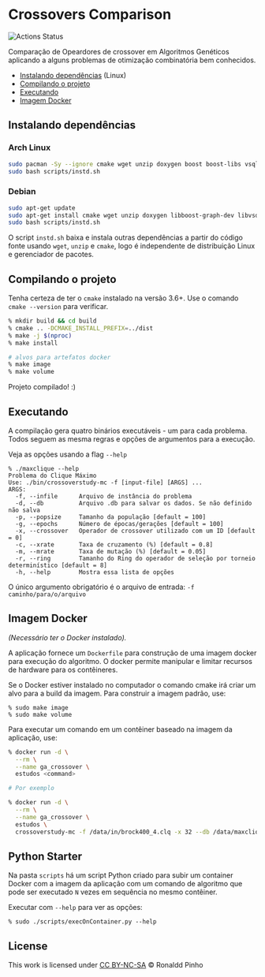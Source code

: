 # Crossovers Comparison

![Actions Status](https://github.com/pinho/crossover-research/workflows/C++%20CI/badge.svg)

Comparação de Opeardores de crossover em Algoritmos Genéticos aplicando a 
alguns problemas de otimização combinatória bem conhecidos.

- [Instalando dependências](#Instalando-dependências) (Linux)
- [Compilando o projeto](#Compilando-o-projeto)
- [Executando](#executando)
- [Imagem Docker](#imagem-docker)

## Instalando dependências

### Arch Linux

```sh
sudo pacman -Sy --ignore cmake wget unzip doxygen boost boost-libs vsqlite++ 
sudo bash scripts/instd.sh
```

### Debian

```sh
sudo apt-get update
sudo apt-get install cmake wget unzip doxygen libboost-graph-dev libvsqlitepp-dev
sudo bash scripts/instd.sh
```

O script `instd.sh` baixa e instala outras dependências a partir do código fonte
usando `wget`, `unzip` e `cmake`, logo é independente de distribuição Linux e
gerenciador de pacotes.

## Compilando o projeto

Tenha certeza de ter o `cmake` instalado na versão 3.6+. Use o comando
`cmake --version` para verificar.

```sh
% mkdir build && cd build
% cmake .. -DCMAKE_INSTALL_PREFIX=../dist
% make -j $(nproc)
% make install

# alvos para artefatos docker
% make image
% make volume
```

Projeto compilado! :)


## Executando

A compilação gera quatro binários executáveis - um para cada problema.
Todos seguem as mesma regras e opções de argumentos para a execução.

Veja as opções usando a flag `--help`

```console
% ./maxclique --help
Problema do Clique Máximo
Use: ./bin/crossoverstudy-mc -f [input-file] [ARGS] ...
ARGS:
  -f, --infile      Arquivo de instância do problema
  -d, --db          Arquivo .db para salvar os dados. Se não definido não salva
  -p, --popsize     Tamanho da população [default = 100]
  -g, --epochs      Número de épocas/gerações [default = 100]
  -x, --crossover   Operador de crossover utilizado com um ID [default = 0]
  -c, --xrate       Taxa de cruzamento (%) [default = 0.8]
  -m, --mrate       Taxa de mutação (%) [default = 0.05]
  -r, --ring        Tamanho do Ring do operador de seleção por torneio determinístico [default = 8]
  -h, --help        Mostra essa lista de opções
```

O único argumento obrigatório é o arquivo de entrada: `-f caminho/para/o/arquivo`

## Imagem Docker

_(Necessário ter o Docker instalado)._

A aplicação fornece um `Dockerfile` para construção de uma imagem docker para
execução do algoritmo. O docker permite manipular e limitar recursos de hardware
para os contêineres. 

Se o Docker estiver instalado no computador o comando cmake irá criar um alvo
para a build da imagem. Para construir a imagem padrão, use:

```console
% sudo make image
% sudo make volume
```

Para executar um comando em um contêiner baseado na imagem da aplicação, use:

```zsh
% docker run -d \
  --rm \
  --name ga_crossover \
  estudos <command>

# Por exemplo

% docker run -d \
  --rm \
  --name ga_crossover \
  estudos \
  crossoverstudy-mc -f /data/in/brock400_4.clq -x 32 --db /data/maxclique.sqlite
```


## Python Starter

Na pasta `scripts` há um script Python criado para subir um container Docker com a imagem
da aplicação com um comando de algoritmo que pode ser executado `N` vezes em sequência no
mesmo contêiner.

Executar com `--help` para ver as opções:

```console
% sudo ./scripts/execOnContainer.py --help
```

## License

This work is licensed under
[CC BY-NC-SA](https://creativecommons.org/licenses/by-nc-sa/4.0/)
&copy; Ronaldd Pinho
